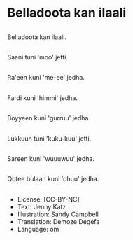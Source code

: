 # Belladoota kan ilaali

##
Belladoota kan ilaali.

##
Saani tuni 'moo' jetti.

##
Ra'een kuni 'me-ee' jedha.

##
Fardi kuni 'himmi' jedha.

##
Boyyeen kuni 'gurruu' jedha.

##
Lukkuun tuni 'kuku-kuu' jetti.

##
Sareen kuni 'wuuuwuu' jedha.

##
Qotee bulaan kuni 'ohuu' jedha.

##
* License: [CC-BY-NC]
* Text: Jenny Katz
* Illustration: Sandy Campbell
* Translation: Demoze Degefa 
* Language: om
